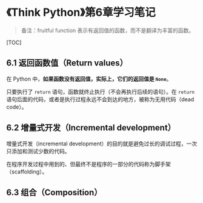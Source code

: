 # 《Think Python》第6章学习笔记

> 备注：fruitful function 表示有返回值的函数，而不是翻译为丰富的函数。

[TOC]

## 6.1 返回函数值（Return values）

在 Python 中，**如果函数没有返回值，实际上，它们的返回值是 `None`**。

只要执行了 `return` 语句，函数就终止执行（不会再执行后续的语句）。在 `return` 语句后面的代码，或者是执行过程永远不会到达的地方，被称为无用代码（dead code）。

## 6.2 增量式开发（Incremental development）

增量式开发（incremental development）的目的就是避免过长的调试过程，一次只添加和测试少数的代码。

在程序开发过程中用到的、但最终不是程序的一部分的代码称为脚手架（scaffolding）。

## 6.3 组合（Composition）



